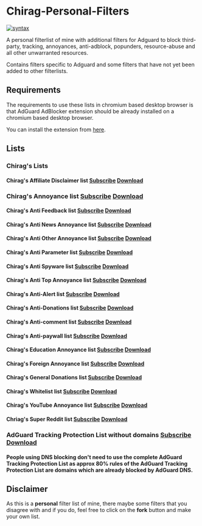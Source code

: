 # Chirag-Personal-Filters

[![syntax](https://img.shields.io/badge/syntax-AdGuard-%23c61300.svg)](https://kb.adguard.com/en/general/how-to-create-your-own-ad-filters)

A personal filterlist of mine with additional filters for Adguard to block third-party, tracking, annoyances, anti-adblock, popunders, resource-abuse and all other unwarranted resources.

Contains filters specific to Adguard and some filters that have not yet been added to other filterlists.

## Requirements

The requirements to use these lists in chromium based desktop browser is that AdGuard AdBlocker extension should be already installed on a chromium based desktop browser.

You can install the extension from [here](https://chrome.google.com/webstore/detail/adguard-adblocker/bgnkhhnnamicmpeenaelnjfhikgbkllg).

## Lists



### Chirag's Lists

#### Chirag's Affiliate Disclaimer list [Subscribe](https://subscribe.adblockplus.org/?location=https://raw.githubusercontent.com/chirag127/adblock/main/AD.txt) [Download](https://raw.githubusercontent.com/chirag127/adblock/main/AD.txt)

### Chirag's Annoyance list [Subscribe](https://subscribe.adblockplus.org/?location=https://raw.githubusercontent.com/chirag127/adblock/main/AAll.txt) [Download](https://raw.githubusercontent.com/chirag127/adblock/main/A.txt)


#### Chirag's Anti Feedback list [Subscribe](https://subscribe.adblockplus.org/?location=https://raw.githubusercontent.com/chirag127/##adblock/main/FE.txt) [Download](https://raw.githubusercontent.com/chirag127/adblock/main/FE.txt)

#### Chirag's Anti News Annoyance list [Subscribe](https://subscribe.adblockplus.org/?location=https://raw.githubusercontent.com/chirag127/##adblock/main/N.txt) [Download](https://raw.githubusercontent.com/chirag127/adblock/main/N.txt)

#### Chirag's Anti Other Annoyance list [Subscribe](https://subscribe.adblockplus.org/?location=https://raw.githubusercontent.com/Chirag127/adblock/main/O.txt) [Download](https://raw.githubusercontent.com/chirag127/adblock/main/O.txt)

#### Chirag's Anti Parameter list [Subscribe](https://subscribe.adblockplus.org/?location=https://raw.githubusercontent.com/chirag127/##adblock/main/P.txt) [Download](https://raw.githubusercontent.com/chirag127/adblock/main/P.txt)

#### Chirag's Anti Spyware list [Subscribe](https://subscribe.adblockplus.org/?location=https://raw.githubusercontent.com/chirag127/##adblock/main/S.txt) [Download](https://raw.githubusercontent.com/chirag127/adblock/main/S.txt)

#### Chirag's Anti Top Annoyance list [Subscribe](https://subscribe.adblockplus.org/?location=https://raw.githubusercontent.com/chirag127/##adblock/main/T.txt) [Download](https://raw.githubusercontent.com/chirag127/adblock/main/T.txt)

#### Chirag's Anti-Alert list [Subscribe](https://subscribe.adblockplus.org/?location=https://raw.githubusercontent.com/chirag127/adblock/main/AL.txt) [Download](https://raw.githubusercontent.com/chirag127/adblock/main/AL.txt)

#### Chirag's Anti-Donations list [Subscribe](https://subscribe.adblockplus.org/?location=https://raw.githubusercontent.com/chirag127/adblock/main/D.txt) [Download](https://raw.githubusercontent.com/chirag127/adblock/main/D.txt)

#### Chirag's Anti-comment list [Subscribe](https://subscribe.adblockplus.org/?location=https://raw.githubusercontent.com/chirag127/adblock/main/C.txt) [Download](https://raw.githubusercontent.com/chirag127/adblock/main/C.txt)

#### Chirag's Anti-paywall list [Subscribe](https://subscribe.adblockplus.org/?location=https://raw.githubusercontent.com/chirag127/adblock/main/APWL.txt) [Download](https://raw.githubusercontent.com/chirag127/adblock/main/APWL.txt)

#### Chirag's Education Annoyance list [Subscribe](https://subscribe.adblockplus.org/?location=https://raw.githubusercontent.com/chirag127/##adblock/main/E.txt) [Download](https://raw.githubusercontent.com/chirag127/adblock/main/E.txt)

#### Chirag's Foreign Annoyance list [Subscribe](https://subscribe.adblockplus.org/?location=https://raw.githubusercontent.com/chirag127/##adblock/main/F.txt) [Download](https://raw.githubusercontent.com/chirag127/adblock/main/F.txt)

#### Chirag's General Donations list [Subscribe](https://subscribe.adblockplus.org/?location=https://raw.githubusercontent.com/chirag127/adblock/main/GD.txt) [Download](https://raw.githubusercontent.com/chirag127/adblock/main/GD.txt)

#### Chirag's Whitelist list [Subscribe](https://subscribe.adblockplus.org/?location=https://raw.githubusercontent.com/chirag127/adblock/##main/W.txt) [Download](https://raw.githubusercontent.com/chirag127/adblock/main/W.txt)

#### Chirag's YouTube Annoyance list [Subscribe](https://subscribe.adblockplus.org/?location=https://raw.githubusercontent.com/chirag127/adblock/main/YT.txt) [Download](https://raw.githubusercontent.com/chirag127/adblock/main/YT.txt)

#### Chriag's Super Reddit list [Subscribe](https://subscribe.adblockplus.org/?location=https://raw.githubusercontent.com/chirag127/adblock/main/SR.txt) [Download](https://raw.githubusercontent.com/chirag127/adblock/main/SR.txt)

### AdGuard Tracking Protection List without domains [Subscribe](https://subscribe.adblockplus.org/?location=https://raw.githubusercontent.com/chirag127/adblock/main/Include/AdGuard/ATPWD.txt) [Download](https://raw.githubusercontent.com/chirag127/adblock/main/SP/C.txt)

#### People using DNS blocking don't need to use the complete AdGuard Tracking Protection List as approx 80% rules of the AdGuard Tracking Protection List are domains which are already blocked by AdGuard DNS.

## Disclaimer

As this is a **personal** filter list of mine, there maybe some filters that you disagree with and if you do, feel free to click on the **fork** button and make your own list.
